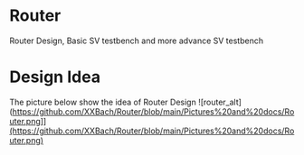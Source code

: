 # Router
Router Design, Basic SV testbench and more advance SV testbench
# Design Idea
The picture below show the idea of Router Design
![router_alt](https://github.com/XXBach/Router/blob/main/Pictures%20and%20docs/Router.png]](https://github.com/XXBach/Router/blob/main/Pictures%20and%20docs/Router.png)
